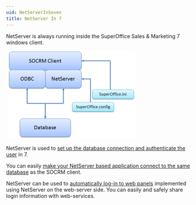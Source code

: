 ```yaml
---
uid: NetServerInSeven
title: NetServer In 7
---
```


NetServer is always running inside the SuperOffice Sales & Marketing 7 windows client.

 ![](../../images/Netserver-and-odbc.gif)

NetServer is used to [set up the database connection and authenticate the user](@NetServerIn7) in 7.

You can easily [make your NetServer based application connect to the same database](@guideUsingSameDatabaseAs7) as the SOCRM client.

NetServer can be used to [automatically log-in to web panels](@TempVarNetServer%20integration) implemented using NetServer on the web-server side. You can easily and safely share login information with web-services.